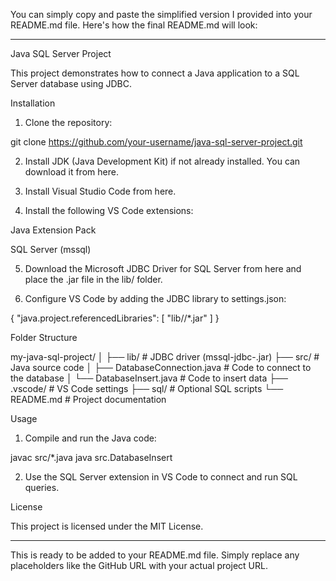 You can simply copy and paste the simplified version I provided into your README.md file. Here's how the final README.md will look:


---

Java SQL Server Project

This project demonstrates how to connect a Java application to a SQL Server database using JDBC.

Installation

1. Clone the repository:

git clone https://github.com/your-username/java-sql-server-project.git


2. Install JDK (Java Development Kit) if not already installed. You can download it from here.


3. Install Visual Studio Code from here.


4. Install the following VS Code extensions:

Java Extension Pack

SQL Server (mssql)



5. Download the Microsoft JDBC Driver for SQL Server from here and place the .jar file in the lib/ folder.


6. Configure VS Code by adding the JDBC library to settings.json:

{
  "java.project.referencedLibraries": [
    "lib//*.jar"
  ]
}



Folder Structure

my-java-sql-project/
│
├── lib/                        # JDBC driver (mssql-jdbc-<version>.jar)
├── src/                        # Java source code
│   ├── DatabaseConnection.java   # Code to connect to the database
│   └── DatabaseInsert.java       # Code to insert data
├── .vscode/                     # VS Code settings
├── sql/                         # Optional SQL scripts
└── README.md                    # Project documentation

Usage

1. Compile and run the Java code:

javac src/*.java
java src.DatabaseInsert


2. Use the SQL Server extension in VS Code to connect and run SQL queries.



License

This project is licensed under the MIT License.


---

This is ready to be added to your README.md file. Simply replace any placeholders like the GitHub URL with your actual project URL.
